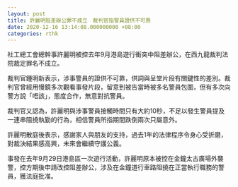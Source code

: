 ```yaml
---
layout: post
title: 許麗明阻差辦公罪不成立　裁判官指警員證供不可靠
date: 2020-12-16 13:14:08.000000000 +08:00
categories: rthk
---
```


社工總工會總幹事許麗明被控去年9月港島遊行衝突中阻差辦公，在西九龍裁判法院裁定罪名不成立。

裁判官鍾明新表示，涉事警員的證供不可靠，供詞與呈堂片段有關鍵性的差別。裁判官曾經用慢鏡多次觀看事發片段，留意到被告當時被多名警員包圍，但有多次向警方說「唔該」，態度合作，無意對抗警員。

裁判官又認為，許麗明與涉事警員接觸時間只有大約10秒，不足以發生警員提及一連串阻撓執勤的行為，相信警員所指期間跌倒兩次只屬意外。

許麗明散庭後表示，感謝家人與朋友的支持，過去1年的法律程序令身心受折磨，對裁決結果感高興，未來會繼續守護公義。

事發在去年9月29日港島區一次遊行活動，許麗明原本被控在金鐘太古廣場外襲警，控方期後申請改控阻差辦公，涉及在金鐘道行車路阻撓在正當執行職務的警員，獲法庭批准。
